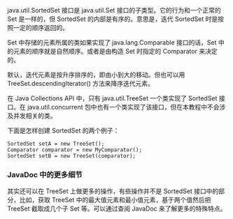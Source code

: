 java.util.SortedSet 接口是 java.util.Set 接口的子类型。它的行为和一个正常的 Set 是一样的，但 SortedSet 的内部是有序的。意思是，迭代 SortedSet 时是按照一定的顺序返回的。

Set 中存储的元素所属的类如果实现了 java.lang.Comparable 接口的话，Set 中的元素的顺序就是自然顺序。或者是由构造 Set 时指定的 Comparator 来决定的。

默认，迭代元素是按升序排序的，即由小到大的移动。但也可以用 TreeSet.descendingIterator() 方法来降序迭代元素。

在 Java Collections API 中，只有 java.util.TreeSet 一个类实现了 SortedSet 接口。在 java.util.concurrent 包中也有一个类实现了该接口，但在本教程中不会涉及并发相关的类。

下面是怎样创建 SortedSet 的两个例子：

    SortedSet setA = new TreeSet();
    Comparator comparator = new MyComparator();
    SortedSet setB = new TreeSet(comparator);
    
### JavaDoc 中的更多细节
其实还可以在 TreeSet 上做更多的操作，有些操作并不是 SortedSet 接口中的部分，比如，获取 TreeSet 中的最大值元素和最小值元素，基于两个值然后把 TreeSet 截取成几个子 Set 等。可以通过查阅 JavaDoc 来了解更多的特殊特点。
